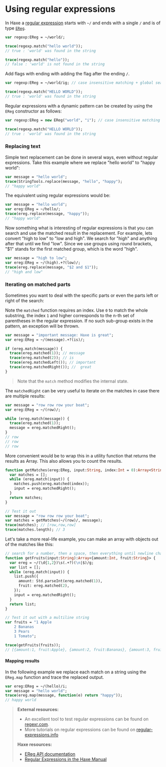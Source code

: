 [tags]: / "ereg"

# Using regular expressions

In Haxe a [regular expression](https://en.wikipedia.org/wiki/Regular_expression) starts with `~/` and ends with a single `/` and is of type [`EReg`](http://api.haxe.org/EReg.html).

```haxe
var regexp:EReg = ~/world/;

trace(regexp.match("hello world"));
// true : 'world' was found in the string

trace(regexp.match("hello")); 
// false : 'world' is not found in the string
```

Add flags with ending with adding the flag after the ending `/`.

```haxe
var regexp:EReg = ~/world/ig; // case insensitive matching + global search

trace(regexp.match("HELLO WORLD"));
// true : 'world' was found in the string
```

Regular expressions with a dynamic pattern can be created by using the `EReg` constructor as follows:

```haxe
var regexp:EReg = new EReg("world", "i"); // case insensitive matching 

trace(regexp.match("HELLO WORLD"));
// true : 'world' was found in the string
```

### Replacing text

Simple text replacement can be done in several ways, even without regular expressions.
Take this example where we replace "hello world" to "happy world":

```haxe
var message = "hello world";
trace(StringTools.replace(message, "hello", "happy"); 
// "happy world"
```

The equivalent using regular expressions would be:

```haxe
var message = "hello world";
var ereg:EReg = ~/hello/;
trace(ereg.replace(message, "happy")); 
// "happy world"
```

Now something what is interesting of regular expressions is that you can search and use the matched result in the replacement.
For example, lets convert "high to low" to "low and high". We search for "high" and anything after that until we find "low". Since we use groups using round brackets, "$1" stands for the first matched group, which is the word "high".

```haxe
var message = "high to low";
var ereg:EReg = ~/(high).+?(low)/;
trace(ereg.replace(message, "$2 and $1")); 
// "high and low"
```

### Iterating on matched parts

Sometimes you want to deal with the specific parts or even the parts left or right of the search:

Note the `matched` function requires an index. Use `0` to match the whole substring, the index `1` and higher corresponds to the n-th set of parentheses in the regular expression. If no such sub-group exists in the pattern, an exception will be thrown.

```haxe
var message = "important message: Haxe is great";
var ereg:EReg = ~/(message).+?(is)/;

if (ereg.match(message)) { 
  trace(ereg.matched(1)); // message
  trace(ereg.matched(2)); // is
  trace(ereg.matchedLeft()); // important 
  trace(ereg.matchedRight()); //  great
}
```
> Note that the `match` method modifies the internal state.

The `matchedRight` can be very useful to iterate on the matches in case there are multiple results:

```haxe
var message = "row row row your boat";
var ereg:EReg = ~/(row)/;

while (ereg.match(message)) { 
  trace(ereg.matched(1)); 
  message = ereg.matchedRight();
}
// row
// row
// row
```

More convenient would be to wrap this in a utility function that returns the results as Array. This also allows you to count the results.
```haxe
function getMatches(ereg:EReg, input:String, index:Int = 0):Array<String> {
  var matches = [];
  while (ereg.match(input)) {
    matches.push(ereg.matched(index)); 
    input = ereg.matchedRight();
  }
  return matches;
}

// Test it out
var message = "row row row your boat";
var matches = getMatches(~/(row)/, message);
trace(matches); // [row,row,row]
trace(matches.length); // 3
```

Let's take a more real-life example, you can make an array with objects out of the matches like this:
```haxe
// search for a number, then a space, then everything until newline character or end of input is found
function getFruits(input:String):Array<{amount:Int, fruit:String}> {
  var ereg = ~/(\d{1,2})\s(.+?)(\n|$)/g; 
  var list = [];
  while (ereg.match(input)) {
    list.push({
      amount: Std.parseInt(ereg.matched(1)),
      fruit: ereg.matched(2),
    }); 
    input = ereg.matchedRight();
  }
  return list;
}

// Test it out with a multiline string
var fruits = "1 Apple
	2 Bananas
   	3 Pears
  	1 Tomato";

trace(getFruits(fruits)); 
// [{amount:1, fruit:Apple}, {amount:2, fruit:Bananas}, {amount:3, fruit:Pears}]
```

#### Mapping results
In the following example we replace each match on a string using the `EReg.map` function and trace the replaced output.

```haxe
var ereg:EReg = ~/(hello)/i;
var message = "hello world";
trace(ereg.map(message, function(e) return "happy"));
// happy world
```

> **External resources:**
>
>  * An excellent tool to test regular expressions can be found on [regexr.com](http://regexr.com/).
>  * More tutorials on regular expressions can be found on [regular-expressions.info](http://www.regular-expressions.info/)
>
> **Haxe resources:**
>
>  * [EReg API documentation](http://api.haxe.org/EReg.html)
>  * [Regular Expressions in the Haxe Manual](http://haxe.org/manual/std-regex.html)
